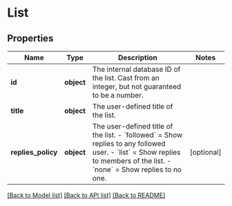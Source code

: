 # List

## Properties
Name | Type | Description | Notes
------------ | ------------- | ------------- | -------------
**id** | **object** | The internal database ID of the list. Cast from an integer, but not guaranteed to be a number. | 
**title** | **object** | The user-defined title of the list. | 
**replies_policy** | **object** | The user-defined title of the list.  - &#x60;followed&#x60; &#x3D; Show replies to any followed user. - &#x60;list&#x60; &#x3D; Show replies to members of the list. - &#x60;none&#x60; &#x3D; Show replies to no one. | [optional] 

[[Back to Model list]](../README.md#documentation-for-models) [[Back to API list]](../README.md#documentation-for-api-endpoints) [[Back to README]](../README.md)

